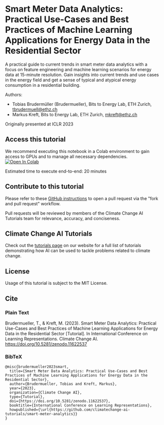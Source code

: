 # Smart Meter Data Analytics: Practical Use-Cases and Best Practices of Machine Learning Applications for Energy Data in the Residential Sector
A practical guide to current trends in smart meter data analytics with a focus on feature engineering and machine learning scenarios for energy data at 15-minute resolution. Gain insights into current trends and use cases in the energy field and get a sense of typical and atypical energy consumption in a residential building.

Authors:
* Tobias Brudermüller (Brudermueller), Bits to Energy Lab, ETH Zurich, tbrudermuell@ethz.ch
* Markus Kreft, Bits to Energy Lab, ETH Zurich, mkreft@ethz.ch

Originally presented at ICLR 2023

## Access this tutorial

We recommend executing this notebook in a Colab environment to gain access to GPUs and to manage all necessary dependencies. <a target="_blank" href="https://colab.research.google.com/github/climatechange-ai-tutorials/smart-meter-analytics/blob/main/Smart_Meter_Data_Analytics_Practical_Use_Cases_and_Best_Practices_of_Machine_Learning_Applications_for_Energy_Data_in_the_Residential_Sector.ipynb">
  <img src="https://colab.research.google.com/assets/colab-badge.svg" alt="Open In Colab"/>
</a>

Estimated time to execute end-to-end: 20 minutes 

## Contribute to this tutorial

Please refer to these [GitHub instructions](https://docs.github.com/en/get-started/exploring-projects-on-github/contributing-to-a-project#about-forking) to open a pull request via the "fork and pull request" workflow. 

Pull requests will be reviewed by members of the Climate Change AI Tutorials team for relevance, accuracy, and conciseness.

## Climate Change AI Tutorials
Check out the [tutorials page](https://www.climatechange.ai/tutorials?) on our website for a full list of tutorials demonstrating how AI can be used to tackle problems related to climate change.

## License
Usage of this tutorial is subject to the MIT License.

## Cite

### Plain Text
Brudermueller, T., & Kreft, M. (2023). Smart Meter Data Analytics: Practical Use-Cases and Best Practices of Machine Learning Applications for Energy Data in the Residential Sector [Tutorial]. In International Conference on Learning Representations. Climate Change AI. https://doi.org/10.5281/zenodo.11622537

### BibTeX

```
@misc{brudermueller2023smart,
  title={Smart Meter Data Analytics: Practical Use-Cases and Best Practices of Machine Learning Applications for Energy Data in the Residential Sector},
  author={Brudermueller, Tobias and Kreft, Markus},
  year={2023},
  organization={Climate Change AI},
  type={Tutorial},
  doi={https://doi.org/10.5281/zenodo.11622537},
  booktitle={International Conference on Learning Representations},
  howpublished={\url{https://github.com/climatechange-ai-tutorials/smart-meter-analytics}}
}
```
